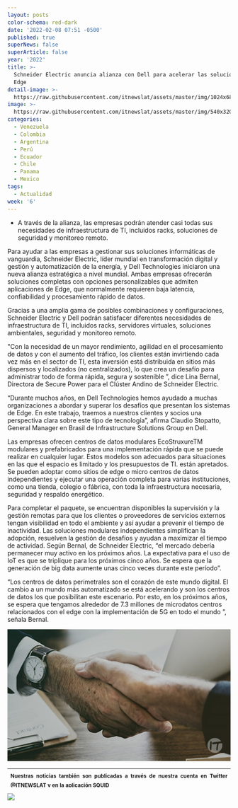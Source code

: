 ```yaml
---
layout: posts
color-schema: red-dark
date: '2022-02-08 07:51 -0500'
published: true
superNews: false
superArticle: false
year: '2022'
title: >-
  Schneider Electric anuncia alianza con Dell para acelerar las soluciones de
  Edge
detail-image: >-
  https://raw.githubusercontent.com/itnewslat/assets/master/img/1024x680/Alianzas-Acuerdos-g.jpg
image: >-
  https://raw.githubusercontent.com/itnewslat/assets/master/img/540x320/Alianzas-Acuerdos-p.jpg
categories:
  - Venezuela
  - Colombia
  - Argentina
  - Perú
  - Ecuador
  - Chile
  - Panama
  - Mexico
tags:
  - Actualidad
week: '6'
---
```

- A través de la alianza, las empresas podrán atender casi todas sus necesidades de infraestructura de TI, incluidos racks, soluciones de seguridad y monitoreo remoto.

Para ayudar a las empresas a gestionar sus soluciones informáticas de vanguardia, Schneider Electric, líder mundial en transformación digital y gestión y automatización de la energía, y Dell Technologies iniciaron una nueva alianza estratégica a nivel mundial. Ambas empresas ofrecerán soluciones completas con opciones personalizables que admiten aplicaciones de Edge, que normalmente requieren baja latencia, confiabilidad y procesamiento rápido de datos.

Gracias a una amplia gama de posibles combinaciones y configuraciones, Schneider Electric y Dell podrán satisfacer diferentes necesidades de infraestructura de TI, incluidos racks, servidores virtuales, soluciones ambientales, seguridad y monitoreo remoto.

"Con la necesidad de un mayor rendimiento, agilidad en el procesamiento de datos y con el aumento del tráfico, los clientes están invirtiendo cada vez más en el sector de TI, esta inversión está distribuida en sitios más dispersos y localizados (no centralizados), lo que crea un desafío para administrar todo de forma rápida, segura y sostenible ”, dice Lina Bernal, Directora de Secure Power para el Clúster Andino de Schneider Electric.

“Durante muchos años, en Dell Technologies hemos ayudado a muchas organizaciones a abordar y superar los desafíos que presentan los sistemas de Edge. En este trabajo, traemos a nuestros clientes y socios una perspectiva clara sobre este tipo de tecnología”, afirma Claudio Stopatto, General Manager en Brasil de Infrastructure Solutions Group en Dell.

Las empresas ofrecen centros de datos modulares EcoStruxureTM modulares y prefabricados para una implementación rápida que se puede realizar en cualquier lugar. Estos modelos son adecuados para situaciones en las que el espacio es limitado y los presupuestos de TI. están apretados. Se pueden adoptar como sitios de edge o micro centros de datos independientes y ejecutar una operación completa para varias instituciones, como una tienda, colegio o fábrica, con toda la infraestructura necesaria, seguridad y respaldo energético.

Para completar el paquete, se encuentran disponibles la supervisión y la gestión remotas para que los clientes o proveedores de servicios externos tengan visibilidad en todo el ambiente y así ayudar a prevenir el tiempo de inactividad. Las soluciones modulares independientes simplifican la adopción, resuelven la gestión de desafíos y ayudan a maximizar el tiempo de actividad.
Según Bernal, de Schneider Electric, “el mercado debería permanecer muy activo en los próximos años. La expectativa para el uso de IoT es que se triplique para los próximos cinco años. Se espera que la generación de big data aumente unas cinco veces durante este período”.

“Los centros de datos perimetrales son el corazón de este mundo digital. El cambio a un mundo más automatizado se está acelerando y son los centros de datos los que posibilitan este escenario. Por esto, en los próximos años, se espera que tengamos alrededor de 7.3 millones de microdatos centros relacionados con el edge con la implementación de 5G en todo el mundo ”, señala Bernal.

![](https://raw.githubusercontent.com/itnewslat/assets/master/img/540x320/Alianzas-Acuerdos-p.jpg)

<table style="height: 42px;" width="569">
<tbody>
<tr>
<td style="text-align: justify;"><sub><strong>Nuestras noticias también son publicadas a través de nuestra cuenta en Twitter <a href="https://twitter.com/itnewslat?lang=es">@ITNEWSLAT</a> y en la aplicación <a href="https://squidapp.co/en/">SQUID</a></strong></sub></td>
</tr>
</tbody>
</table>

<img src="https://tracker.metricool.com/c3po.jpg?hash=56f88a41e39ab42c063cc51676587a04"/>